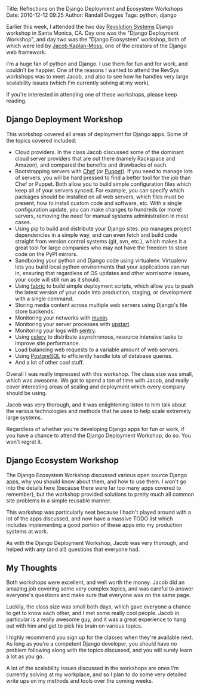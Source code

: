 Title: Reflections on the Django Deployment and Ecosystem Workshops
Date: 2010-12-12 09:25
Author: Randall Degges
Tags: python, django


Earlier this week, I attended the two day [Revolution Systems][] Django workshop
in Santa Monica, CA. Day one was the "Django Deployment Workshop", and day two
was the "Django Ecosystem" workshop, both of which were led by [Jacob
Kaplan-Moss][], one of the creators of the Django web framework.

I'm a huge fan of python and Django. I use them for fun and for work, and
couldn't be happier. One of the reasons I wanted to attend the RevSys workshops
was to meet Jacob, and also to see how he handles very large scalability issues
(which I'm currently solving at my work).

If you're interested in attending one of these workshops, please keep reading.

## Django Deployment Workshop

This workshop covered all areas of deployment for Django apps. Some of the
topics covered included:

-   Cloud providers. In the class Jacob discussed some of the dominant cloud
    server providers that are out there (namely Rackspace and Amazon), and
    compared the benefits and drawbacks of each.
-   Bootstrapping servers with [Chef][] (or [Puppet][]). If you need to manage
    lots of servers, you will be hard pressed to find a better tool for the job
    than Chef or Puppet. Both allow you to build simple configuration files
    which keep all of your servers synced. For example, you can specify which
    packages should be installed on all web servers, which files must be
    present, how to install custom code and software, etc. With a single
    configuration update, you can make changes to hundreds (or more) servers,
    removing the need for manual systems administration in most cases.
-   Using pip to build and distribute your Django sites. pip manages project
    dependencies in a simple way, and can even fetch and build code straight
    from version control systems (git, svn, etc.), which makes it a great tool
    for large companies who may not have the freedom to store code on the PyPI
    mirrors.
-   Sandboxing your python and Django code using virtualenv. Virtualenv lets you
    build local python environments that your applications can run in, ensuring
    that regardless of OS updates and other worrisome issues, your code will
    still run as it should.
-   Using [fabric][] to build simple deployment scripts, which allow you to push
    the latest version of your code into production, staging, or development
    with a single command.
-   Storing media content across multiple web servers using Django's file store
    backends.
-   Monitoring your networks with [munin][].
-   Monitoring your server processes with [upstart][].
-   Monitoring your logs with [sentry][].
-   Using [celery][] to distribute asynchronous, resource intensive tasks to
    improve site performance.
-   Load balancing web requests to a variable amount of web servers.
-   Using [PostgreSQL][] to efficiently handle lots of database queries.
-   And a lot of other cool stuff.

Overall I was really impressed with this workshop. The class size was small,
which was awesome. We got to spend a ton of time with Jacob, and really cover
interesting areas of scaling and deployment which every company should be using.

Jacob was very thorough, and it was enlightening listen to him talk about the
various technologies and methods that he uses to help scale extremely large
systems.

Regardless of whether you're developing Django apps for fun or work, if you have
a chance to attend the Django Deployment Workshop, do so. You won't regret it.

## Django Ecosystem Workshop

The Django Ecosystem Workshop discussed various open source Django apps, why you
should know about them, and how to use them. I won't go into the details here
(because there were far too many apps covered to remember), but the workshop
provided solutions to pretty much all common site problems in a simple reusable
manner.

This workshop was particularly neat because I hadn't played around with a lot of
the apps discussed, and now have a massive TODO list which includes implementing
a good portion of these apps into my production systems at work.

As with the Django Deployment Workshop, Jacob was very thorough, and helped with
any (and all) questions that everyone had.

## My Thoughts

Both workshops were excellent, and well worth the money. Jacob did an amazing
job covering some very complex topics, and was careful to answer everyone's
questions and make sure that everyone was on the same page.

Luckily, the class size was small both days, which gave everyone a chance to get
to know each other, and I met some really cool people. Jacob in particular is a
really awesome guy, and it was a great experience to hang out with him and get
to pick his brain on various topics.

I highly recommend you sign up for the classes when they're available next. As
long as you're a competent Django developer, you should have no problem
following along with the topics discussed, and you will surely learn a lot as
you go.

A lot of the scalability issues discussed in the workshops are ones I'm
currently solving at my workplace, and so I plan to do some very detailed write
ups on my methods and tools over the coming weeks.

  [Revolution Systems]: http://www.revsys.com/ "Revolution Systems"
  [Jacob Kaplan-Moss]: http://jacobian.org/ "Jacob Kaplan-Moss"
  [Chef]: http://wiki.opscode.com/display/chef/Home "Chef"
  [Puppet]: http://www.puppetlabs.com/ "Puppet"
  [fabric]: http://docs.fabfile.org/0.9.3/ "fabric"
  [munin]: http://munin-monitoring.org/ "munin"
  [upstart]: http://upstart.ubuntu.com/ "upstart"
  [sentry]: http://dcramer.github.com/django-sentry/ "sentry"
  [celery]: http://ask.github.com/celery/getting-started/introduction.html
    "celery"
  [PostgreSQL]: http://www.postgresql.org/ "PostgreSQL"
